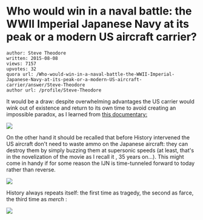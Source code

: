 # Who would win in a naval battle: the WWII Imperial Japanese Navy at its peak or a modern US aircraft carrier?

	author: Steve Theodore
	written: 2015-08-08
	views: 7157
	upvotes: 32
	quora url: /Who-would-win-in-a-naval-battle-the-WWII-Imperial-Japanese-Navy-at-its-peak-or-a-modern-US-aircraft-carrier/answer/Steve-Theodore
	author url: /profile/Steve-Theodore


It would be a draw: despite overwhelming advantages the US carrier would wink out of existence and return to its own time to avoid creating an impossible paradox, as I learned from [this documentary:](http://www.imdb.com/title/tt0080736/)



![](https://qph.fs.quoracdn.net/main-qimg-d5d2953de7d32d4b85ae5acf576f12f2-c)



On the other hand it should be recalled that before History intervened the US aircraft don't need to waste ammo on the Japanese aircraft: they can destroy them by simply buzzing them at supersonic speeds (at least, that's in the novelization of the movie as I recall it , 35 years on...). This might come in handy if for some reason the IJN is time-tunneled forward to today rather than reverse.



![](https://qph.fs.quoracdn.net/main-qimg-0cd72e93b53cf198d423c81f795d838e-c)


History always repeats itself: the first time as tragedy, the second as farce, the third time as _merch_ :



![](https://qph.fs.quoracdn.net/main-qimg-03df8e07c174894f18b36e69884080b1-c)


